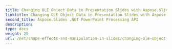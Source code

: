```yaml
---
title: Changing OLE Object Data in Presentation Slides with Aspose.Slides
linktitle: Changing OLE Object Data in Presentation Slides with Aspose.Slides
second_title: Aspose.Slides .NET PowerPoint Processing API
description: 
type: docs
weight: 25
url: /net/shape-effects-and-manipulation-in-slides/changing-ole-object-data/
---
```

